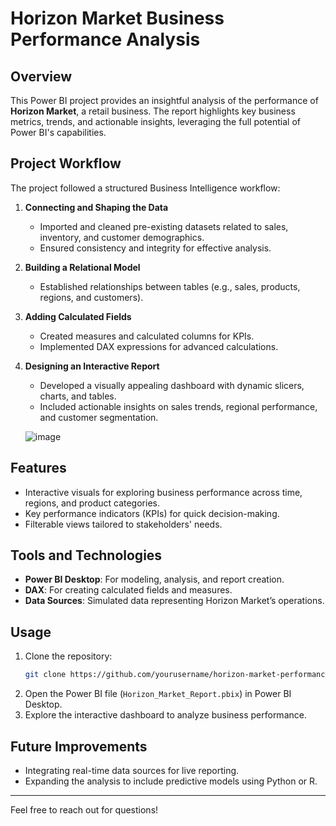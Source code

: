 # Horizon Market Business Performance Analysis

## Overview  
This Power BI project provides an insightful analysis of the performance of **Horizon Market**, a retail business. The report highlights key business metrics, trends, and actionable insights, leveraging the full potential of Power BI's capabilities.

## Project Workflow  
The project followed a structured Business Intelligence workflow:

1. **Connecting and Shaping the Data**  
   - Imported and cleaned pre-existing datasets related to sales, inventory, and customer demographics.  
   - Ensured consistency and integrity for effective analysis.

2. **Building a Relational Model**  
   - Established relationships between tables (e.g., sales, products, regions, and customers).  

3. **Adding Calculated Fields**  
   - Created measures and calculated columns for KPIs.  
   - Implemented DAX expressions for advanced calculations.

4. **Designing an Interactive Report**  
   - Developed a visually appealing dashboard with dynamic slicers, charts, and tables.  
   - Included actionable insights on sales trends, regional performance, and customer segmentation.
  
   ![image](https://github.com/user-attachments/assets/52e94126-417b-48aa-bb62-cc4d7f9dd4c6)


## Features  
- Interactive visuals for exploring business performance across time, regions, and product categories.  
- Key performance indicators (KPIs) for quick decision-making.  
- Filterable views tailored to stakeholders' needs.

## Tools and Technologies  
- **Power BI Desktop**: For modeling, analysis, and report creation.  
- **DAX**: For creating calculated fields and measures.  
- **Data Sources**: Simulated data representing Horizon Market’s operations.

## Usage  
1. Clone the repository:  
   ```bash
   git clone https://github.com/yourusername/horizon-market-performance.git
   ```
2. Open the Power BI file (`Horizon_Market_Report.pbix`) in Power BI Desktop.  
3. Explore the interactive dashboard to analyze business performance.  

## Future Improvements  
- Integrating real-time data sources for live reporting.  
- Expanding the analysis to include predictive models using Python or R.  

---

Feel free to reach out for questions!

